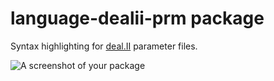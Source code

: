 # language-dealii-prm package

Syntax highlighting for [deal.II](https://www.dealii.org) parameter files.

![A screenshot of your package](https://f.cloud.github.com/assets/69169/2290250/c35d867a-a017-11e3-86be-cd7c5bf3ff9b.gif)

